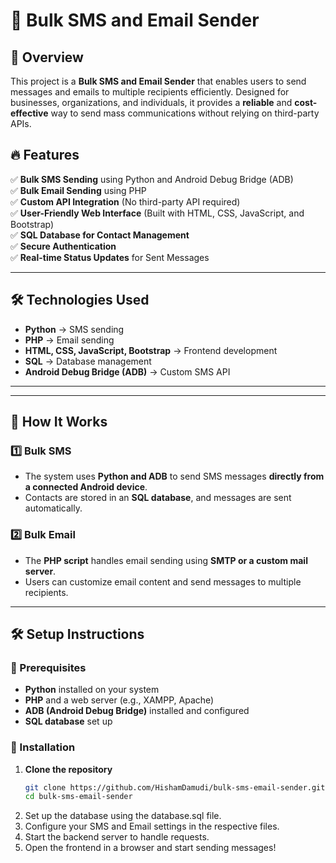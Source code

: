 # 📩 Bulk SMS and Email Sender

## 🚀 Overview
This project is a **Bulk SMS and Email Sender** that enables users to send messages and emails to multiple recipients efficiently. Designed for businesses, organizations, and individuals, it provides a **reliable** and **cost-effective** way to send mass communications without relying on third-party APIs.

## 🔥 Features
✅ **Bulk SMS Sending** using Python and Android Debug Bridge (ADB)  
✅ **Bulk Email Sending** using PHP  
✅ **Custom API Integration** (No third-party API required)  
✅ **User-Friendly Web Interface** (Built with HTML, CSS, JavaScript, and Bootstrap)  
✅ **SQL Database for Contact Management**  
✅ **Secure Authentication**  
✅ **Real-time Status Updates** for Sent Messages  

---

## 🛠️ Technologies Used
- **Python** → SMS sending  
- **PHP** → Email sending  
- **HTML, CSS, JavaScript, Bootstrap** → Frontend development  
- **SQL** → Database management  
- **Android Debug Bridge (ADB)** → Custom SMS API  

---


---

## 🎯 How It Works
### **1️⃣ Bulk SMS**
- The system uses **Python and ADB** to send SMS messages **directly from a connected Android device**.  
- Contacts are stored in an **SQL database**, and messages are sent automatically.  

### **2️⃣ Bulk Email**
- The **PHP script** handles email sending using **SMTP or a custom mail server**.  
- Users can customize email content and send messages to multiple recipients.  

---

## 🛠️ Setup Instructions
### **🔹 Prerequisites**
- **Python** installed on your system  
- **PHP** and a web server (e.g., XAMPP, Apache)  
- **ADB (Android Debug Bridge)** installed and configured  
- **SQL database** set up  

### **🔹 Installation**
1. **Clone the repository**  
   ```bash
   git clone https://github.com/HishamDamudi/bulk-sms-email-sender.git
   cd bulk-sms-email-sender
2. Set up the database using the database.sql file.
3. Configure your SMS and Email settings in the respective files.
4. Start the backend server to handle requests.
5. Open the frontend in a browser and start sending messages!
